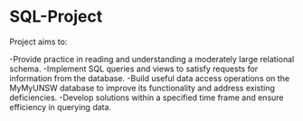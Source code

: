 # SQL-Project

Project aims to:

-Provide practice in reading and understanding a moderately large relational schema.
-Implement SQL queries and views to satisfy requests for information from the database.
-Build useful data access operations on the MyMyUNSW database to improve its functionality and address existing deficiencies.
-Develop solutions within a specified time frame and ensure efficiency in querying data.
